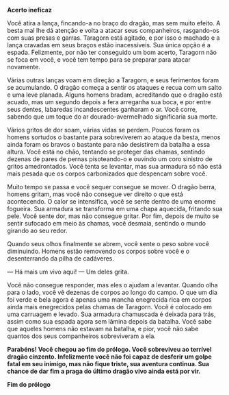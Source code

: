 **Acerto ineficaz**
 
Você atira a lança, fincando-a no braço do dragão, mas sem muito efeito. A besta mal lhe dá atenção e volta a atacar seus companheiros, rasgando-os com suas presas e garras. Taragorn está agitado, e por isso o machado e a lança cravadas em seus braços estão inacessíveis. Sua única opção é a espada. Felizmente, por não ter conseguido um bom acerto, Taragorn não se foca em você, e você tem tempo para se preparar para atacar novamente.  
 
Várias outras lanças voam em direção a Taragorn, e seus ferimentos foram se acumulando. O dragão começa a sentir os ataques e recua com um salto e uma leve planada. Alguns homens bradam, acreditando que o dragão está acuado, mas um segundo depois a fera arreganha sua boca, e por entre seus dentes, labaredas incandescentes ganharam o ar. Você corre, sabendo que um toque do ar dourado-avermelhado significaria sua morte.  
 
Vários gritos de dor soam, várias vidas se perdem. Poucos foram os homens sortudos o bastante para sobreviverem ao ataque da besta, menos ainda foram os bravos o bastante para não desistirem da batalha a essa altura. Você está no chão, tentando se proteger das chamas, sentindo dezenas de pares de pernas pisoteando-o e ouvindo um coro sinistro de gritos amedrontados. Você tenta se levantar, mas sua armadura só não está mais pesada que os corpos carbonizados que despencam sobre você. 
 
Muito tempo se passa e você sequer consegue se mover. O dragão berra, homens gritam, mas você não consegue ver direito o que está acontecendo. O calor se intensifica, você se sente dentro de uma enorme fogueira. Sua armadura se transforma em uma chapa aquecida, fritando sua pele. Você sente dor, mas não consegue gritar. Por fim, depois de muito se sentir sufocado em meio às chamas, você desmaia, sentindo o mundo girando ao seu redor. 
 
Quando seus olhos finalmente se abrem, você sente o peso sobre você diminuindo. Homens estão removendo os corpos sobre você e o desenterrando da pilha de cadáveres.  
 
— Há mais um vivo aqui! — Um deles grita. 
 
Você não consegue responder, mas eles o ajudam a levantar. Quando olha para o lado, você vê dezenas de corpos ao longo do campo. O que um dia foi verde e bela agora é apenas uma mancha enegrecida rica em corpos ainda mais enegrecidos pelas chamas de Taragorn. Você é colocado em uma carruagem e levado. Sua armadura chamuscada é deixada para trás, assim como sua espada agora sem lâmina depois da batalha. Você sabe que aqueles homens não estavam na batalha, e pior, você não sabe quantos dos seus companheiros sobreviveram a ela. 
 
**Parabéns! Você chegou ao fim do prólogo. Você sobreviveu ao terrível dragão cinzento. Infelizmente você não foi capaz de desferir um golpe fatal em seu inimigo, mas não fique triste, sua aventura continua. Sua chance de dar fim a praga do último dragão vivo ainda está por vir.** 
 
**Fim do prólogo**